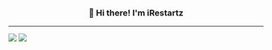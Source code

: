 <h3 align="center">👋 Hi there! I'm iRestartz</h3>

---

<img src="https://github-readme-stats.vercel.app/api?username=irestartz&theme=dark&include_all_commits=true&show_icons=true"/>
<img src="https://github-readme-stats.vercel.app/api/top-langs/?username=irestartz&theme=dark&layout=compact"/>

